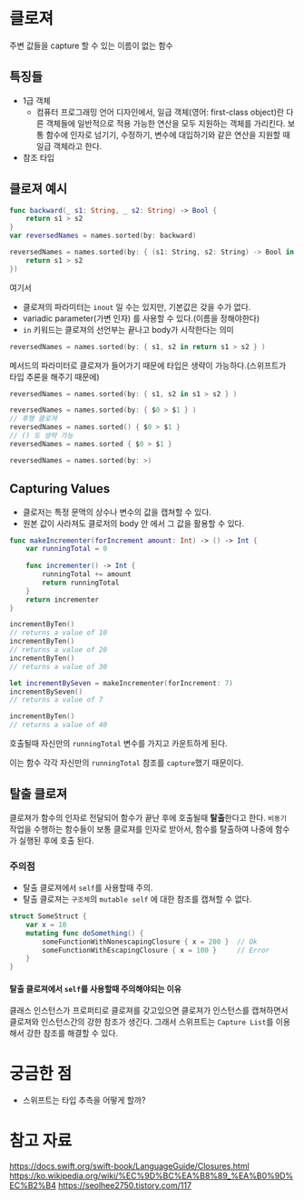 # 클로져
주변 값들을 capture 할 수 있는 이름이 없는 함수

## 특징들

- 1급 객체
    - 컴퓨터 프로그래밍 언어 디자인에서, 일급 객체(영어: first-class object)란 다른 객체들에 일반적으로 적용 가능한 연산을 모두 지원하는 객체를 가리킨다. 보통 함수에 인자로 넘기기, 수정하기, 변수에 대입하기와 같은 연산을 지원할 때 일급 객체라고 한다.
- 참조 타입


## 클로져 예시
```swift
func backward(_ s1: String, _ s2: String) -> Bool {
    return s1 > s2
}
var reversedNames = names.sorted(by: backward)
```
```swift
reversedNames = names.sorted(by: { (s1: String, s2: String) -> Bool in
    return s1 > s2
})
```
여기서 
- 클로져의 파라미터는 `inout` 일 수는 있지만, 기본값은 갖을 수가 없다.
- variadic parameter(가변 인자) 를 사용할 수 있다.(이름을 정해야한다)
- `in` 키워드는 클로져의 선언부는 끝나고 body가 시작한다는 의미
```swift
reversedNames = names.sorted(by: { s1, s2 in return s1 > s2 } )
```
메서드의 파라미터로 클로져가 들어가기 때문에 타입은 생략이 가능하다.(스위프트가 타입 추론을 해주기 때문에)
```swift
reversedNames = names.sorted(by: { s1, s2 in s1 > s2 } )
```

```swift
reversedNames = names.sorted(by: { $0 > $1 } )
// 후행 클로져
reversedNames = names.sorted() { $0 > $1 }
// () 도 생략 가능
reversedNames = names.sorted { $0 > $1 }
```
```swift
reversedNames = names.sorted(by: >)
```
## Capturing Values
- 클로저는 특정 문맥의 상수나 변수의 값을 캡쳐할 수 있다.
- 원본 값이 사라져도 클로저의 body 안 에서 그 값을 활용할 수 있다.

```swift
func makeIncrementer(forIncrement amount: Int) -> () -> Int {
    var runningTotal = 0
    
    func incrementer() -> Int {
        runningTotal += amount
        return runningTotal
    }
    return incrementer
}

incrementByTen()
// returns a value of 10
incrementByTen()
// returns a value of 20
incrementByTen()
// returns a value of 30

let incrementBySeven = makeIncrementer(forIncrement: 7)
incrementBySeven()
// returns a value of 7

incrementByTen()
// returns a value of 40
```
호출될때 자신만의 `runningTotal` 변수를 가지고 카운트하게 된다.

이는 함수 각각 자신만의 `runningTotal` 참조를 `capture`했기 때문이다. 

## 탈출 클로져

클로져가 함수의 인자로 전달되어 함수가 끝난 후에 호출될때 **탈출**한다고 한다.
`비동기` 작업을 수행하는 함수들이 보통 클로져를 인자로 받아서, 함수를 탈출하여 나중에 함수가 실행된 후에 호출 된다.

### 주의점
- 탈출 클로져에서 `self`를 사용할때 주의.
- 탈출 클로져는 `구조체`의 `mutable self` 에 대한 참조를 캡쳐할 수 없다.
```swift
struct SomeStruct {
    var x = 10
    mutating func doSomething() {
        someFunctionWithNonescapingClosure { x = 200 }  // Ok
        someFunctionWithEscapingClosure { x = 100 }     // Error
    }
}
```

#### 탈출 클로져에서 `self`를 사용할때 주의해야되는 이유
클래스 인스턴스가 프로퍼티로 클로져를 갖고있으면 클로져가 인스턴스를 캡쳐하면서 클로져와 인스턴스간의 강한 참조가 생긴다.
그래서 스위프트는 `Capture List`를 이용해서 강한 참조를 해결할 수 있다.

# 궁금한 점
- 스위프트는 타입 추측을 어떻게 할까?

# 참고 자료
https://docs.swift.org/swift-book/LanguageGuide/Closures.html
https://ko.wikipedia.org/wiki/%EC%9D%BC%EA%B8%89_%EA%B0%9D%EC%B2%B4
https://seolhee2750.tistory.com/117
